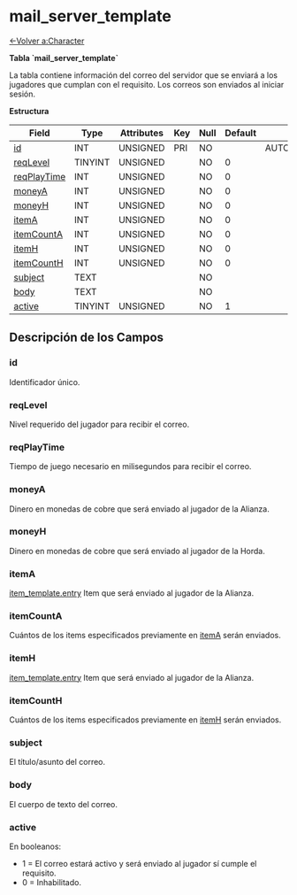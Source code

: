 # mail_server_template

[<-Volver a:Character](database-character)

**Tabla \`mail_server_template\`**

La tabla contiene información del correo del servidor que se enviará a los jugadores que cumplan con el requisito. Los correos son enviados al iniciar sesión.

**Estructura**

| Field            | Type    | Attributes | Key | Null | Default | Extra          | Comment |
| ---------------- | ------- | ---------- | --- | ---- | ------- | -------------- | ------- |
| [id][1]          | INT     | UNSIGNED   | PRI | NO   |         | AUTO_INCREMENT |         |
| [reqLevel][2]    | TINYINT | UNSIGNED   |     | NO   | 0       |                |         |
| [reqPlayTime][3] | INT     | UNSIGNED   |     | NO   | 0       |                |         |
| [moneyA][4]      | INT     | UNSIGNED   |     | NO   | 0       |                |         |
| [moneyH][5]      | INT     | UNSIGNED   |     | NO   | 0       |                |         |
| [itemA][6]       | INT     | UNSIGNED   |     | NO   | 0       |                |         |
| [itemCountA][7]  | INT     | UNSIGNED   |     | NO   | 0       |                |         |
| [itemH][8]       | INT     | UNSIGNED   |     | NO   | 0       |                |         |
| [itemCountH][9]  | INT     | UNSIGNED   |     | NO   | 0       |                |         |
| [subject][10]    | TEXT    |            |     | NO   |         |                |         |
| [body][11]       | TEXT    |            |     | NO   |         |                |         |
| [active][12]     | TINYINT | UNSIGNED   |     | NO   | 1       |                |         |

[1]: #id
[2]: #reqlevel
[3]: #reqplaytime
[4]: #moneya
[5]: #moneyh
[6]: #itema
[7]: #itemcounta
[8]: #itemh
[9]: #itemcounth
[10]: #subject
[11]: #body
[12]: #active

## Descripción de los Campos

### id

Identificador único.

### reqLevel

Nivel requerido del jugador para recibir el correo.

### reqPlayTime

Tiempo de juego necesario en milisegundos para recibir el correo.

### moneyA

Dinero en monedas de cobre que será enviado al jugador de la Alianza.

### moneyH

Dinero en monedas de cobre que será enviado al jugador de la Horda.

### itemA

[item_template.entry](item_template#entry) Item que será enviado al jugador de la Alianza.

### itemCountA

Cuántos de los items especificados previamente en [itemA](#itema) serán enviados.

### itemH

[item_template.entry](item_template#entry) Item que será enviado al jugador de la Alianza.

### itemCountH

Cuántos de los items especificados previamente en [itemH](#itemh) serán enviados.

### subject

El título/asunto del correo.

### body

El cuerpo de texto del correo.

### active

En booleanos:

- 1 = El correo estará activo y será enviado al jugador sí cumple el requisito.
- 0 = Inhabilitado.